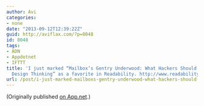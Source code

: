 ```yaml
---
author: Avi
categories:
- none
date: "2013-09-12T12:39:22Z"
guid: http://aviflax.com/?p=8048
id: 8048
tags:
- ADN
- Appdotnet
- IFTTT
title: 'I just marked “Mailbox’s Gentry Underwood: What Hackers Should Know About
  Design Thinking” as a favorite in Readability. http://www.readability.com/articles/npcddxsz'
url: /post/i-just-marked-mailboxs-gentry-underwood-what-hackers-should-know-about-design-thinking-as-a-favorite-in-readability-httpwww-readability-comarticlesnpcddxsz/
---
```

(Originally published [on App.net](http://alpha.app.net/aviflax/post/10773895).)